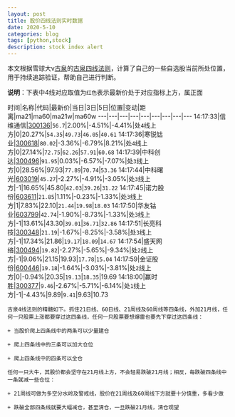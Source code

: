 ```yaml
---
layout: post
title: 股价四线法则实时数据
date: 2020-5-10
categories: blog
tags: [python,stock]
description: stock index alert
---
```



本文根据雪球大v[古泉](https://xueqiu.com/u/7148646888)的[古泉四线法则](https://xueqiu.com/7148646888/130498192)，计算了自己的一些自选股当前所处位置，用于持续追踪验证，帮助自己进行判断。

**说明**：下表中4线对应取值为`红色`表示最新价处于对应指标上方，属正面

时间|名称|代码|最新价|当日|3日|5日|位置|变动|距离|ma21|ma60|ma21w|ma60w
---|---|---|---|---|---|---|---|---
14:17:33|信维通信|[300136](https://xueqiu.com/S/SZ300136)|`56.7`|2.00%|-4.51%|-4.41%|处`4`线上方|0|20.27%|`54.35`|`49.73`|`46.05`|`40.61`
14:17:36|寒锐钴业|[300618](https://xueqiu.com/S/SZ300618)|`80.02`|-3.36%|-6.79%|8.21%|处`4`线上方|0|27.14%|`72.75`|`62.26`|`57.91`|`60.68`
14:17:39|中科创达|[300496](https://xueqiu.com/S/SZ300496)|`91.95`|0.03%|-6.57%|-7.07%|处`3`线上方|0|28.56%|97.93|`77.89`|`70.74`|`53.36`
14:17:44|中科曙光|[603019](https://xueqiu.com/S/SH603019)|`45.27`|-2.27%|-4.91%|-3.05%|处`3`线上方|-1|16.65%|45.80|`42.03`|`39.26`|`31.22`
14:17:45|诺力股份|[603611](https://xueqiu.com/S/SH603611)|`21.85`|1.11%|-0.23%|-1.33%|处`3`线上方|1|7.83%|22.10|`21.44`|`19.98`|`18.03`
14:17:50|华友钴业|[603799](https://xueqiu.com/S/SH603799)|`42.74`|-1.90%|-8.73%|-1.33%|处`3`线上方|-1|13.61%|43.30|`39.01`|`36.71`|`32.86`
14:17:51|长亮科技|[300348](https://xueqiu.com/S/SZ300348)|`21.19`|-1.67%|-8.25%|-3.58%|处`3`线上方|-1|17.34%|21.86|`19.17`|`18.09`|`14.67`
14:17:54|盛天网络|[300494](https://xueqiu.com/S/SZ300494)|`19.82`|-2.27%|-5.65%|-9.34%|处`2`线上方|-1|9.06%|21.15|19.93|`17.78`|`15.04`
14:17:59|金证股份|[600446](https://xueqiu.com/S/SH600446)|`19.18`|-1.64%|-3.03%|-3.81%|处`2`线上方|0|-0.94%|20.35|`19.13`|`18.35`|19.69
14:18:00|赢时胜|[300377](https://xueqiu.com/S/SZ300377)|`9.46`|-2.67%|-5.71%|-6.14%|处`1`线上方|-1|-4.43%|9.89|`9.41`|9.63|10.73

```
古泉4线法则的精髓如下。抓住21日线、60日线、21周线及60周线等四条线，外加21月线，任何一只股票上涨都要穿过这四条线，任何一只股票要想爆雷也要先下穿过这四条线：

+ 当股价爬上四条线中的两条可以少量建仓

+ 爬上四条线中的三条可以加大仓位

+ 爬上四条线中的四条可以全仓

任何一只大牛，其股价都会坚守在21月线上方，不会轻易跌破21月线；相反，每跌破四条线中一条就减一些仓位：

+ 21周线可做为多空分水岭及警戒线，股价在21周线及60周线下方就要十分慎重，多看少做

+ 跌破全部四条线就要大幅减仓，甚至清仓，一旦跌破21月线，清仓观望
```